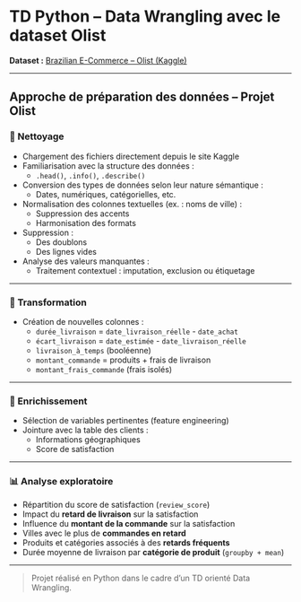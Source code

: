 # TD Python – Data Wrangling avec le dataset Olist

**Dataset :** [Brazilian E-Commerce – Olist (Kaggle)](https://www.kaggle.com/datasets/olistbr/brazilian-ecommerce?resource=download)

---

## Approche de préparation des données – Projet Olist

### 🧹 Nettoyage

- Chargement des fichiers directement depuis le site Kaggle
- Familiarisation avec la structure des données :
  - `.head()`, `.info()`, `.describe()`
- Conversion des types de données selon leur nature sémantique :
  - Dates, numériques, catégorielles, etc.
- Normalisation des colonnes textuelles (ex. : noms de ville) :
  - Suppression des accents
  - Harmonisation des formats
- Suppression :
  - Des doublons
  - Des lignes vides
- Analyse des valeurs manquantes :
  - Traitement contextuel : imputation, exclusion ou étiquetage

---

### 🔁 Transformation

- Création de nouvelles colonnes :
  - `durée_livraison` = `date_livraison_réelle` - `date_achat`
  - `écart_livraison` = `date_estimée` - `date_livraison_réelle`
  - `livraison_à_temps` (booléenne)
  - `montant_commande` = produits + frais de livraison
  - `montant_frais_commande` (frais isolés)

---

### 🧠 Enrichissement

- Sélection de variables pertinentes (feature engineering)
- Jointure avec la table des clients :
  - Informations géographiques
  - Score de satisfaction

---

### 📊 Analyse exploratoire

- Répartition du score de satisfaction (`review_score`)
- Impact du **retard de livraison** sur la satisfaction
- Influence du **montant de la commande** sur la satisfaction
- Villes avec le plus de **commandes en retard**
- Produits et catégories associés à des **retards fréquents**
- Durée moyenne de livraison par **catégorie de produit** (`groupby + mean`)

---

> Projet réalisé en Python dans le cadre d’un TD orienté Data Wrangling.
